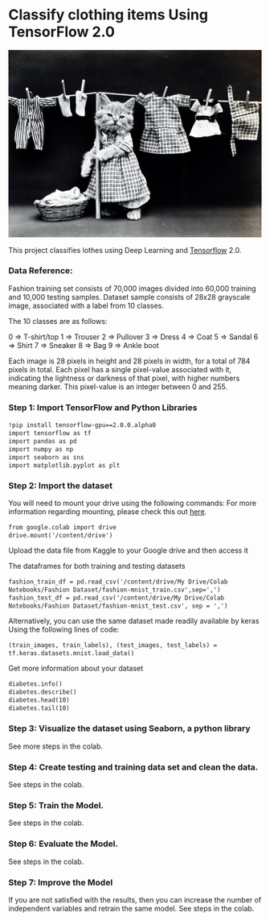 # Classify clothing items Using TensorFlow 2.0

![clothes](clothes.jpg)

This project classifies lothes using Deep Learning and [Tensorflow](https://www.tensorflow.org) 2.0. 

### Data Reference:

Fashion training set consists of 70,000 images divided into 60,000 training and 10,000 testing samples. Dataset sample consists of 28x28 grayscale image, associated with a label from 10 classes.

The 10 classes are as follows:

0 => T-shirt/top
1 => Trouser
2 => Pullover
3 => Dress
4 => Coat
5 => Sandal
6 => Shirt
7 => Sneaker
8 => Bag
9 => Ankle boot

Each image is 28 pixels in height and 28 pixels in width, for a total of 784 pixels in total. Each pixel has a single pixel-value associated with it, indicating the lightness or darkness of that pixel, with higher numbers meaning darker. This pixel-value is an integer between 0 and 255.


### Step 1: Import TensorFlow and Python Libraries


```
!pip install tensorflow-gpu==2.0.0.alpha0
import tensorflow as tf
import pandas as pd
import numpy as np
import seaborn as sns
import matplotlib.pyplot as plt
```

### Step 2: Import the dataset

You will need to mount your drive using the following commands:
For more information regarding mounting, please check this out [here](https://stackoverflow.com/questions/46986398/import-data-into-google-colaboratory).


```
from google.colab import drive
drive.mount('/content/drive')
```

Upload the data file from Kaggle to your Google drive and then access it

The dataframes for both training and testing datasets 
```
fashion_train_df = pd.read_csv('/content/drive/My Drive/Colab Notebooks/Fashion Dataset/fashion-mnist_train.csv',sep=',')
fashion_test_df = pd.read_csv('/content/drive/My Drive/Colab Notebooks/Fashion Dataset/fashion-mnist_test.csv', sep = ',')
```

Alternatively, you can use the same dataset made readily available by keras Using the following lines of code:
```
(train_images, train_labels), (test_images, test_labels) = tf.keras.datasets.mnist.load_data()
```

Get more information about your dataset
```
diabetes.info()
diabetes.describe()
diabetes.head(10)
diabetes.tail(10)
```

### Step 3: Visualize the dataset using Seaborn, a python library
See more steps in the colab.

### Step 4: Create testing and training data set and clean the data. 
See steps in the colab.

### Step 5: Train the Model. 
See steps in the colab.

### Step 6: Evaluate the Model. 
See steps in the colab.

### Step 7: Improve the Model
If you are not satisfied with the results, then you can increase the number of independent variables and retrain the same model. See steps in the colab.
